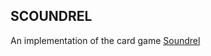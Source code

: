 ## SCOUNDREL

An implementation of the card game [Soundrel](https://www.youtube.com/watch?v=7fP-QLtWQZs)

